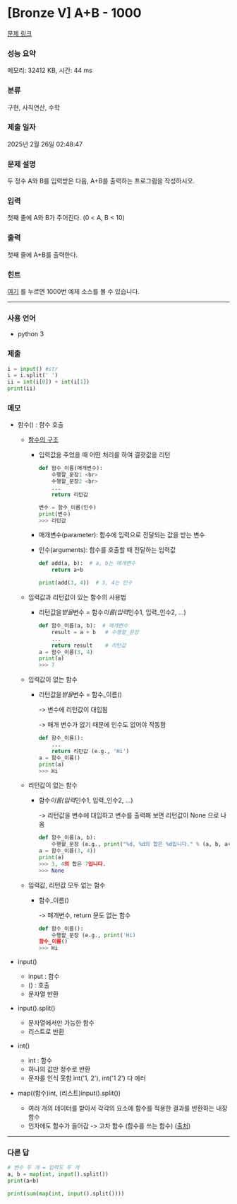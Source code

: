 # [Bronze V] A+B - 1000

[문제 링크](https://www.acmicpc.net/problem/1000)

### 성능 요약

메모리: 32412 KB, 시간: 44 ms

### 분류

구현, 사칙연산, 수학

### 제출 일자

2025년 2월 26일 02:48:47

### 문제 설명

<p>두 정수 A와 B를 입력받은 다음, A+B를 출력하는 프로그램을 작성하시오.</p>

### 입력

 <p>첫째 줄에 A와 B가 주어진다. (0 < A, B < 10)</p>

### 출력

 <p>첫째 줄에 A+B를 출력한다.</p>

### 힌트

[여기](https://help.acmicpc.net/language/info) 를 누르면 1000번 예제 소스를 볼 수 있습니다.

---

### 사용 언어

- python 3

### 제출

```python
i = input() #str
i = i.split(' ')
ii = int(i[0]) + int(i[1])
print(ii)
```

### 메모

- 함수() : 함수 호출

  - [함수의 구조](https://wikidocs.net/24#_5)

    - 입력값을 주었을 때 어떤 처리를 하여 결괏값을 리턴 <br>

      ```python
      def 함수_이름(매개변수):
          수행할_문장1 <br>
          수행할_문장2 <br>
          ...
          return 리턴값

      변수 = 함수_이름(인수)
      print(변수)
      >>> 리턴값
      ```

    - 매개변수(parameter): 함수에 입력으로 전달되는 값을 받는 변수
    - 인수(arguments): 함수를 호출할 때 전달하는 입력값

      ```python
      def add(a, b):  # a, b는 매개변수
          return a+b

      print(add(3, 4))  # 3, 4는 인수
      ```

  - 입력값과 리턴값이 있는 함수의 사용법 <br>

    - 리턴값을*받을*변수 = 함수*이름(입력*인수1, 입력\_인수2, ...) <br>

      ```python
      def 함수_이름(a, b):  # 매개변수
          result = a + b   # 수행할_문장
          ...
          return result    # 리턴값
      a = 함수_이름(3, 4)
      print(a)
      >>> 7
      ```

  - 입력값이 없는 함수 <br>
    - 리턴값을*받을*변수 = 함수\_이름() <br>

      -> 변수에 리턴값이 대입됨 <br>

      -> 매개 변수가 없기 때문에 인수도 없어야 작동함

      ```python
      def 함수_이름():
          ...
          return 리턴값 (e.g., 'Hi')
      a = 함수_이름()
      print(a)
      >>> Hi
      ```
  - 리턴값이 없는 함수 <br>
    - 함수*이름(입력*인수1, 입력\_인수2, ...) <br>

      -> 리턴값을 변수에 대입하고 변수를 출력해 보면 리턴값이 None 으로 나옴

      ```python
      def 함수_이름(a, b):
          수행할_문장 (e.g., print("%d, %d의 합은 %d입니다." % (a, b, a+b))
      a = 함수_이름(3, 4))
      print(a)
      >>> 3, 4의 합은 7입니다.
      >>> None
      ```
  - 입력값, 리턴값 모두 없는 함수
    - 함수\_이름() <br>

      -> 매개변수, return 문도 없는 함수

      ```python
      def 함수_이름():
          수행할_문장 (e.g., print('Hi)
      함수_이름()
      >>> Hi
      ```

- input()
  - input : 함수
  - () : 호출
  - 문자열 반환
- input().split() <br>
  - 문자열에서만 가능한 함수
  - 리스트로 반환
- int() <br>
  - int : 함수
  - 하나의 값만 정수로 반환
  - 문자를 인식 못함 int('1, 2'), int('1 2') 다 에러
- map((함수)int, (리스트)input().split()) <br>
  - 여러 개의 데이터를 받아서 각각의 요소에 함수를 적용한 결과를 반환하는 내장 함수
  - 인자에도 함수가 들어감 -> 고차 함수 (함수를 쓰는 함수)
    ([출처](https://dotiromoook.tistory.com/28))

---

### 다른 답

```python
# 변수 두 개 = 입력도 두 개
a, b = map(int, input().split())
print(a+b)
```

```python
print(sum(map(int, input().split())))
```
